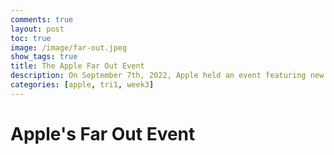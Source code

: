 ```yaml
---
comments: true
layout: post
toc: true
image: /image/far-out.jpeg
show_tags: true
title: The Apple Far Out Event
description: On September 7th, 2022, Apple held an event featuring new products with the iPhone 14, Airpods Pro 2, and 3 new Apple Watches.
categories: [apple, tri1, week3]
---
```


# Apple's Far Out Event

